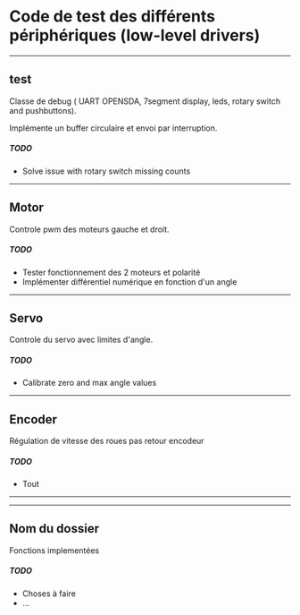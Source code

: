 # Code de test des différents périphériques (low-level drivers) 
---
## test

Classe de debug ( UART OPENSDA, 7segment display, leds, rotary switch and pushbuttons).

Implémente un buffer circulaire et envoi par interruption.

##### TODO

* Solve issue with rotary switch missing counts

---
## Motor

Controle pwm des moteurs gauche et droit.

##### TODO

* Tester fonctionnement des 2 moteurs et polarité
* Implémenter différentiel numérique en fonction d'un angle

---
## Servo

Controle du servo avec limites d'angle.

##### TODO

* Calibrate zero and max angle values

---

## Encoder

Régulation de vitesse des roues pas retour encodeur

##### TODO

* Tout

---
---

## Nom du dossier

Fonctions implementées

##### TODO

* Choses à faire
* ...
